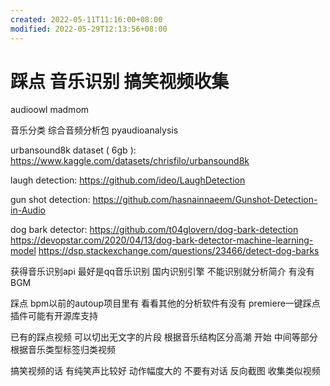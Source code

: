 ```yaml
---
created: 2022-05-11T11:16:00+08:00
modified: 2022-05-29T12:13:56+08:00
---
```


# 踩点 音乐识别 搞笑视频收集

audioowl madmom

音乐分类 综合音频分析包
pyaudioanalysis

 urbansound8k dataset ( 6gb ):
https://www.kaggle.com/datasets/chrisfilo/urbansound8k

laugh detection:
  https://github.com/ideo/LaughDetection


gun shot detection:
https://github.com/hasnainnaeem/Gunshot-Detection-in-Audio

dog bark detector:
https://github.com/t04glovern/dog-bark-detection
https://devopstar.com/2020/04/13/dog-bark-detector-machine-learning-model
https://dsp.stackexchange.com/questions/23466/detect-dog-barks

获得音乐识别api 最好是qq音乐识别 国内识别引擎
不能识别就分析简介 有没有BGM

踩点 bpm以前的autoup项目里有 看看其他的分析软件有没有 premiere一键踩点插件可能有开源库支持

已有的踩点视频 可以切出无文字的片段 根据音乐结构区分高潮 开始 中间等部分 根据音乐类型标签归类视频

搞笑视频的话 有纯笑声比较好 动作幅度大的 不要有对话 反向截图 收集类似视频
